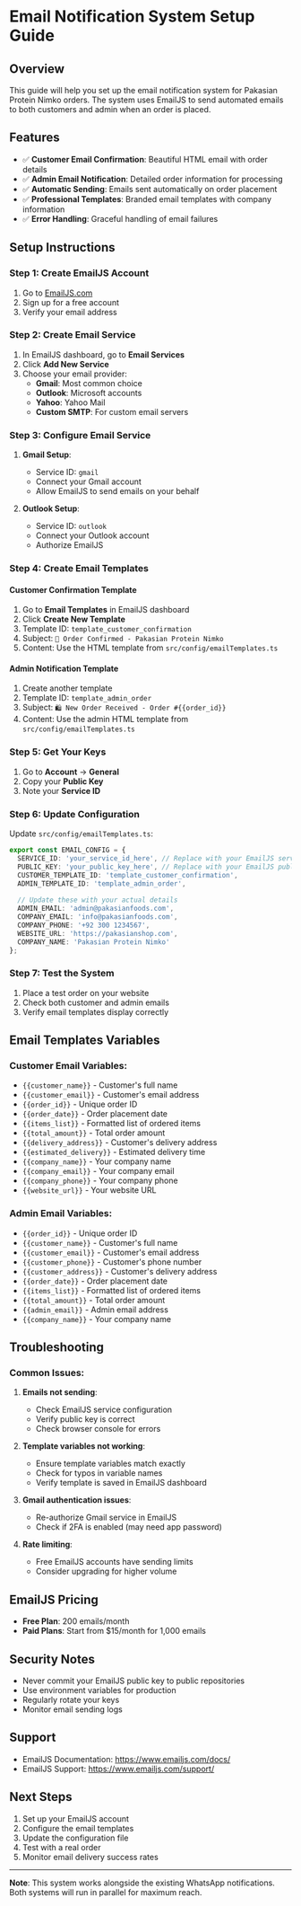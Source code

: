 # Email Notification System Setup Guide

## Overview
This guide will help you set up the email notification system for Pakasian Protein Nimko orders. The system uses EmailJS to send automated emails to both customers and admin when an order is placed.

## Features
- ✅ **Customer Email Confirmation**: Beautiful HTML email with order details
- ✅ **Admin Email Notification**: Detailed order information for processing
- ✅ **Automatic Sending**: Emails sent automatically on order placement
- ✅ **Professional Templates**: Branded email templates with company information
- ✅ **Error Handling**: Graceful handling of email failures

## Setup Instructions

### Step 1: Create EmailJS Account
1. Go to [EmailJS.com](https://www.emailjs.com/)
2. Sign up for a free account
3. Verify your email address

### Step 2: Create Email Service
1. In EmailJS dashboard, go to **Email Services**
2. Click **Add New Service**
3. Choose your email provider:
   - **Gmail**: Most common choice
   - **Outlook**: Microsoft accounts
   - **Yahoo**: Yahoo Mail
   - **Custom SMTP**: For custom email servers

### Step 3: Configure Email Service
1. **Gmail Setup**:
   - Service ID: `gmail`
   - Connect your Gmail account
   - Allow EmailJS to send emails on your behalf

2. **Outlook Setup**:
   - Service ID: `outlook`
   - Connect your Outlook account
   - Authorize EmailJS

### Step 4: Create Email Templates

#### Customer Confirmation Template
1. Go to **Email Templates** in EmailJS dashboard
2. Click **Create New Template**
3. Template ID: `template_customer_confirmation`
4. Subject: `🎉 Order Confirmed - Pakasian Protein Nimko`
5. Content: Use the HTML template from `src/config/emailTemplates.ts`

#### Admin Notification Template
1. Create another template
2. Template ID: `template_admin_order`
3. Subject: `🛍️ New Order Received - Order #{{order_id}}`
4. Content: Use the admin HTML template from `src/config/emailTemplates.ts`

### Step 5: Get Your Keys
1. Go to **Account** → **General**
2. Copy your **Public Key**
3. Note your **Service ID**

### Step 6: Update Configuration
Update `src/config/emailTemplates.ts`:

```typescript
export const EMAIL_CONFIG = {
  SERVICE_ID: 'your_service_id_here', // Replace with your EmailJS service ID
  PUBLIC_KEY: 'your_public_key_here', // Replace with your EmailJS public key
  CUSTOMER_TEMPLATE_ID: 'template_customer_confirmation',
  ADMIN_TEMPLATE_ID: 'template_admin_order',
  
  // Update these with your actual details
  ADMIN_EMAIL: 'admin@pakasianfoods.com',
  COMPANY_EMAIL: 'info@pakasianfoods.com',
  COMPANY_PHONE: '+92 300 1234567',
  WEBSITE_URL: 'https://pakasianshop.com',
  COMPANY_NAME: 'Pakasian Protein Nimko'
};
```

### Step 7: Test the System
1. Place a test order on your website
2. Check both customer and admin emails
3. Verify email templates display correctly

## Email Templates Variables

### Customer Email Variables:
- `{{customer_name}}` - Customer's full name
- `{{customer_email}}` - Customer's email address
- `{{order_id}}` - Unique order ID
- `{{order_date}}` - Order placement date
- `{{items_list}}` - Formatted list of ordered items
- `{{total_amount}}` - Total order amount
- `{{delivery_address}}` - Customer's delivery address
- `{{estimated_delivery}}` - Estimated delivery time
- `{{company_name}}` - Your company name
- `{{company_email}}` - Your company email
- `{{company_phone}}` - Your company phone
- `{{website_url}}` - Your website URL

### Admin Email Variables:
- `{{order_id}}` - Unique order ID
- `{{customer_name}}` - Customer's full name
- `{{customer_email}}` - Customer's email address
- `{{customer_phone}}` - Customer's phone number
- `{{customer_address}}` - Customer's delivery address
- `{{order_date}}` - Order placement date
- `{{items_list}}` - Formatted list of ordered items
- `{{total_amount}}` - Total order amount
- `{{admin_email}}` - Admin email address
- `{{company_name}}` - Your company name

## Troubleshooting

### Common Issues:

1. **Emails not sending**:
   - Check EmailJS service configuration
   - Verify public key is correct
   - Check browser console for errors

2. **Template variables not working**:
   - Ensure template variables match exactly
   - Check for typos in variable names
   - Verify template is saved in EmailJS dashboard

3. **Gmail authentication issues**:
   - Re-authorize Gmail service in EmailJS
   - Check if 2FA is enabled (may need app password)

4. **Rate limiting**:
   - Free EmailJS accounts have sending limits
   - Consider upgrading for higher volume

## EmailJS Pricing
- **Free Plan**: 200 emails/month
- **Paid Plans**: Start from $15/month for 1,000 emails

## Security Notes
- Never commit your EmailJS public key to public repositories
- Use environment variables for production
- Regularly rotate your keys
- Monitor email sending logs

## Support
- EmailJS Documentation: https://www.emailjs.com/docs/
- EmailJS Support: https://www.emailjs.com/support/

## Next Steps
1. Set up your EmailJS account
2. Configure the email templates
3. Update the configuration file
4. Test with a real order
5. Monitor email delivery success rates

---

**Note**: This system works alongside the existing WhatsApp notifications. Both systems will run in parallel for maximum reach.
